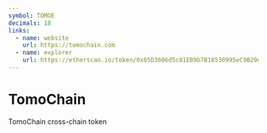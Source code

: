 ```yaml
---
symbol: TOMOE
decimals: 18
links:
  - name: website
    url: https://tomochain.com
  - name: explorer
    url: https://etherscan.io/token/0x05D3606d5c81EB9b7B18530995eC9B29da05FaBa
---
```


# TomoChain

TomoChain cross-chain token
